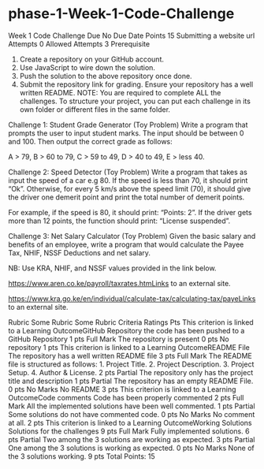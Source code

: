 # phase-1-Week-1-Code-Challenge

Week 1 Code Challenge
Due No Due Date Points 15 Submitting a website url Attempts 0 Allowed Attempts 3
Prerequisite

1. Create a repository on your GitHub account.
2. Use JavaScript to wire down the solution.
3. Push the solution to the above repository once done.
4. Submit the repository link for grading.
   Ensure your repository has a well written README.
   NOTE: You are required to complete ALL the challenges. To structure your project, you can put each challenge in its own folder or different files in the same folder.

Challenge 1: Student Grade Generator (Toy Problem)
Write a program that prompts the user to input student marks. The input should be between 0 and 100. Then output the correct grade as follows:

A > 79, B > 60 to 79, C > 59 to 49, D > 40 to 49, E > less 40.

Challenge 2: Speed Detector (Toy Problem)
Write a program that takes as input the speed of a car e.g 80. If the speed is less than 70, it should print “Ok”. Otherwise, for every 5 km/s above the speed limit (70), it should give the driver one demerit point and print the total number of demerit points.

For example, if the speed is 80, it should print: “Points: 2”. If the driver gets more than 12 points, the function should print: “License suspended”.

Challenge 3: Net Salary Calculator (Toy Problem)
Given the basic salary and benefits of an employee, write a program that would calculate the Payee Tax, NHIF, NSSF Deductions and net salary.

NB: Use KRA, NHIF, and NSSF values provided in the link below.

https://www.aren.co.ke/payroll/taxrates.htmLinks to an external site.

https://www.kra.go.ke/en/individual/calculate-tax/calculating-tax/payeLinks to an external site.

Rubric
Some Rubric
Some Rubric
Criteria Ratings Pts
This criterion is linked to a Learning OutcomeGitHub Repository the code has been pushed to a GitHub Repository
1 pts
Full Mark
The repository is present
0 pts
No repository
1 pts
This criterion is linked to a Learning OutcomeREADME File
The repository has a well written README file
3 pts
Full Mark
The README file is structured as follows: 1. Project Title. 2. Project Description. 3. Project Setup. 4. Author & License.
2 pts
Partial
The repository only has the project title and description
1 pts
Partial
The repository has an empty README File.
0 pts
No Marks
No README
3 pts
This criterion is linked to a Learning OutcomeCode comments
Code has been properly commented
2 pts
Full Mark
All the implemented solutions have been well commented.
1 pts
Partial
Some solutions do not have commented code.
0 pts
No Marks
No comment at all.
2 pts
This criterion is linked to a Learning OutcomeWorking Solutions
Solutions for the challenges
9 pts
Full Mark
Fully implemented solutions.
6 pts
Partial
Two among the 3 solutions are working as expected.
3 pts
Partial
One among the 3 solutions is working as expected.
0 pts
No Marks
None of the 3 solutions working.
9 pts
Total Points: 15
